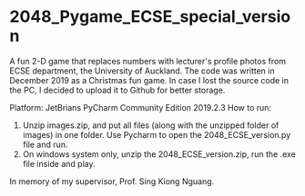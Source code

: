# 2048_Pygame_ECSE_special_version

A fun 2-D game that replaces numbers with lecturer's profile photos from ECSE department, the University of Auckland.
The code was written in December 2019 as a Christmas fun game. In case I lost the source code in the PC, I decided to upload it to Github for better storage.

Platform: JetBrians PyCharm Community Edition 2019.2.3
How to run: 
  1. Unzip images.zip, and put all files (along with the unzipped folder of images) in one folder. Use Pycharm to open the 2048_ECSE_version.py file and run.
  2. On windows system only, unzip the 2048_ECSE_version.zip, run the .exe file inside and play.

In memory of my supervisor, Prof. Sing Kiong Nguang.
